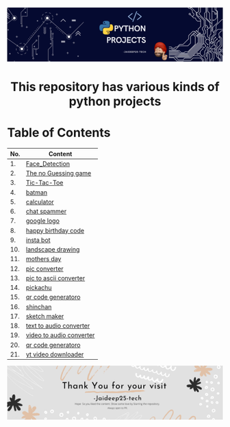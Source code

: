 ![](https://github.com/Jaideep25-tech/python_projects/blob/main/assets/python.png)

<h1 align="center"> This repository has various kinds of python projects</h1>

# Table of Contents

| No. | Content                                                                                                                   |
| --- | --------------------------------------------------------------------------------------------------------------------------|
|  1. | <a href="https://github.com/Jaideep25-tech/python_projects/tree/main/Face_Detection">Face_Detection</a>                   |
|  2. | <a href="https://github.com/Jaideep25-tech/python_projects/tree/main/The%20no%20Guessing%20game">The no Guessing game</a> |
|  3. | <a href="https://github.com/Jaideep25-tech/python_projects/tree/main/Tic-Tac-Toe">Tic-Tac-Toe</a>                   |
|  4. | <a href="https://github.com/Jaideep25-tech/python_projects/tree/main/batman">batman</a> |
|  5. | <a href="https://github.com/Jaideep25-tech/python_projects/tree/main/calculator">calculator</a>                   |
|  6. | <a href="https://github.com/Jaideep25-tech/python_projects/tree/main/chat%20spammer">chat spammer</a> |
|  7. | <a href="https://github.com/Jaideep25-tech/python_projects/tree/main/google%20logo">google logo</a>                   |
|  8. | <a href="https://github.com/Jaideep25-tech/python_projects/tree/main/happy%20birthday%20code">happy birthday code</a> |
|  9. | <a href="https://github.com/Jaideep25-tech/python_projects/tree/main/insta%20bot">insta bot</a>                   |
| 10. | <a href="https://github.com/Jaideep25-tech/python_projects/tree/main/landscape%20drawing">landscape drawing</a> |
| 11. | <a href="https://github.com/Jaideep25-tech/python_projects/tree/main/mothers%20day">mothers day</a>                   |
| 12. | <a href="https://github.com/Jaideep25-tech/python_projects/tree/main/pic%20converter">pic converter</a> |
| 13. | <a href="https://github.com/Jaideep25-tech/python_projects/tree/main/pic%20to%20ascii%20converter">pic to ascii converter</a>                   |
| 14. | <a href="https://github.com/Jaideep25-tech/python_projects/tree/main/pickachu">pickachu</a> |
| 15. | <a href="https://github.com/Jaideep25-tech/python_projects/tree/main/qr%20code%20generator">qr code generatoro</a>                   |
| 16. | <a href="https://github.com/Jaideep25-tech/python_projects/tree/main/shinchan">shinchan</a> |
| 17. | <a href="https://github.com/Jaideep25-tech/python_projects/tree/main/sketch%20maker">sketch maker</a> |
| 18. | <a href="https://github.com/Jaideep25-tech/python_projects/tree/main/text%20to%20audio%20converter">text to audio converter</a>                   |
| 19. | <a href="https://github.com/Jaideep25-tech/python_projects/tree/main/video%20to%20audio%20converter">video to audio converter</a> |
| 20. | <a href="https://github.com/Jaideep25-tech/python_projects/tree/main/qr%20code%20generator">qr code generatoro</a>                   |
| 21. | <a href="https://github.com/Jaideep25-tech/python_projects/tree/main/yt%20video%20downloader">yt video downloader</a> |

![](https://github.com/Jaideep25-tech/Git-and-GitHub/blob/main/assets/thank%20you%20banner.png)
